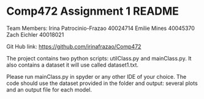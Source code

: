 # Comp472 Assignment 1 README

Team Members:
Irina Patrocinio-Frazao 40024714
Emilie Mines 40045370
Zach Eichler 40018021

Git Hub link: https://github.com/irinafrazao/Comp472

The project contains two python scripts: utilClass.py and mainClass.py.
It also contains a dataset it will use called dataset1.txt.

Please run mainClass.py in spyder or any other IDE of your choice.
The code should use the dataset provided in the folder and output: several plots and an output file for each model.
